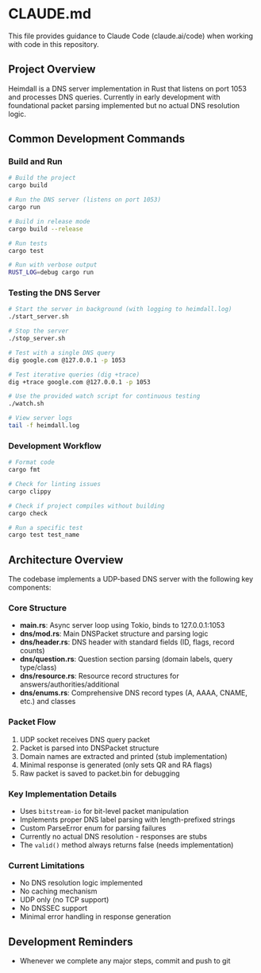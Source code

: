 # CLAUDE.md

This file provides guidance to Claude Code (claude.ai/code) when working with code in this repository.

## Project Overview

Heimdall is a DNS server implementation in Rust that listens on port 1053 and processes DNS queries. Currently in early development with foundational packet parsing implemented but no actual DNS resolution logic.

## Common Development Commands

### Build and Run
```bash
# Build the project
cargo build

# Run the DNS server (listens on port 1053)
cargo run

# Build in release mode
cargo build --release

# Run tests
cargo test

# Run with verbose output
RUST_LOG=debug cargo run
```

### Testing the DNS Server
```bash
# Start the server in background (with logging to heimdall.log)
./start_server.sh

# Stop the server
./stop_server.sh

# Test with a single DNS query
dig google.com @127.0.0.1 -p 1053

# Test iterative queries (dig +trace)
dig +trace google.com @127.0.0.1 -p 1053

# Use the provided watch script for continuous testing
./watch.sh

# View server logs
tail -f heimdall.log
```

### Development Workflow
```bash
# Format code
cargo fmt

# Check for linting issues
cargo clippy

# Check if project compiles without building
cargo check

# Run a specific test
cargo test test_name
```

## Architecture Overview

The codebase implements a UDP-based DNS server with the following key components:

### Core Structure
- **main.rs**: Async server loop using Tokio, binds to 127.0.0.1:1053
- **dns/mod.rs**: Main DNSPacket structure and parsing logic
- **dns/header.rs**: DNS header with standard fields (ID, flags, record counts)
- **dns/question.rs**: Question section parsing (domain labels, query type/class)
- **dns/resource.rs**: Resource record structures for answers/authorities/additional
- **dns/enums.rs**: Comprehensive DNS record types (A, AAAA, CNAME, etc.) and classes

### Packet Flow
1. UDP socket receives DNS query packet
2. Packet is parsed into DNSPacket structure
3. Domain names are extracted and printed (stub implementation)
4. Minimal response is generated (only sets QR and RA flags)
5. Raw packet is saved to packet.bin for debugging

### Key Implementation Details
- Uses `bitstream-io` for bit-level packet manipulation
- Implements proper DNS label parsing with length-prefixed strings
- Custom ParseError enum for parsing failures
- Currently no actual DNS resolution - responses are stubs
- The `valid()` method always returns false (needs implementation)

### Current Limitations
- No DNS resolution logic implemented
- No caching mechanism
- UDP only (no TCP support)
- No DNSSEC support
- Minimal error handling in response generation

## Development Reminders
- Whenever we complete any major steps, commit and push to git